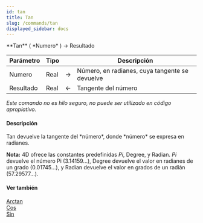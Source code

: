 ```yaml
---
id: tan
title: Tan
slug: /commands/tan
displayed_sidebar: docs
---
```


<!--REF #_command_.Tan.Syntax-->**Tan** ( *Numero* ) -> Resultado<!-- END REF-->
<!--REF #_command_.Tan.Params-->
| Parámetro | Tipo |  | Descripción |
| --- | --- | --- | --- |
| Numero | Real | &#8594;  | Número, en radianes, cuya tangente se devuelve |
| Resultado | Real | &#8592; | Tangente del número |

<!-- END REF-->

*Este comando no es hilo seguro, no puede ser utilizado en código apropiativo.*


#### Descripción 

<!--REF #_command_.Tan.Summary-->Tan devuelve la tangente del *número*, donde *número* se expresa en radianes.<!-- END REF-->

**Nota:** 4D ofrece las constantes predefinidas *Pi*, Degree, y Radian. *Pi* devuelve el número Pi (3.14159...), Degree devuelve el valor en radianes de un grado (0.01745...), y Radian devuelve el valor en grados de un radián (57.29577...).

#### Ver también 

[Arctan](arctan.md)  
[Cos](cos.md)  
[Sin](sin.md)  